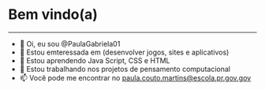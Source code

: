 # Bem vindo(a)
---
- 👋 Oi, eu sou @PaulaGabriela01
- 👀 Estou emteressada em (desenvolver jogos, sites e aplicativos) 
- 🌱 Estou aprendendo Java Script, CSS e HTML 
- 💞️ Estou trabalhando nos projetos de pensamento computacional 
- 📫 Você pode me encontrar no paula.couto.martins@escola.pr.gov.gov

<!---
PaulaGabriela01/PaulaGabriela01 is a ✨ special ✨ repository because its `README.md` (this file) appears on your GitHub profile.
You can click the Preview link to take a look at your changes.
--->
